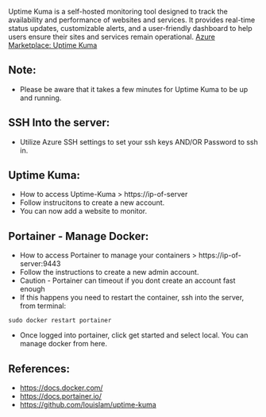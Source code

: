 Uptime Kuma is a self-hosted monitoring tool designed to track the availability and performance of websites and services. 
It provides real-time status updates, customizable alerts, and a user-friendly dashboard to help users ensure their sites 
and services remain operational. [Azure Marketplace: Uptime Kuma ]( )

Note:
------
* Please be aware that it takes a few minutes for Uptime Kuma to be up and running.

SSH Into the server:
--------------------
* Utilize Azure SSH settings to set your ssh keys AND/OR Password to ssh in. 

Uptime Kuma:
-------------
* How to access Uptime-Kuma > https://ip-of-server
* Follow instrucitons to create a new account. 
* You can now add a website to monitor.

Portainer - Manage Docker:
--------------------------
* How to access Portainer to manage your containers > https://ip-of-server:9443
* Follow the instructions to create a new admin account. 
* Caution - Portainer can timeout if you dont create an account fast enough
* If this happens you need to restart the container, ssh into the server, from terminal:
```
sudo docker restart portainer
```
* Once logged into portainer, click get started and select local. You can manage docker from here. 


References:
------------
* https://docs.docker.com/
* https://docs.portainer.io/
* https://github.com/louislam/uptime-kuma